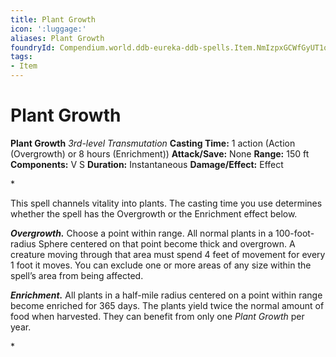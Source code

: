 ```yaml
---
title: Plant Growth
icon: ':luggage:'
aliases: Plant Growth
foundryId: Compendium.world.ddb-eureka-ddb-spells.Item.NmIzpxGCWfGyUT1q
tags:
- Item
---
```


# Plant Growth

**Plant Growth**
_3rd-level Transmutation_
**Casting Time:** 1 action (Action (Overgrowth) or 8 hours (Enrichment))
**Attack/Save:** None
**Range:** 150 ft
**Components:** V S
**Duration:** Instantaneous
**Damage/Effect:** Effect

*<p>This spell channels vitality into plants. The casting time you use determines whether the spell has the Overgrowth or the Enrichment effect below.

***Overgrowth.*** Choose a point within range. All normal plants in a 100-foot-radius Sphere centered on that point become thick and overgrown. A creature moving through that area must spend 4 feet of movement for every 1 foot it moves. You can exclude one or more areas of any size within the spell’s area from being affected.

***Enrichment.*** All plants in a half-mile radius centered on a point within range become enriched for 365 days. The plants yield twice the normal amount of food when harvested. They can benefit from only one *Plant Growth* per year.</p>*